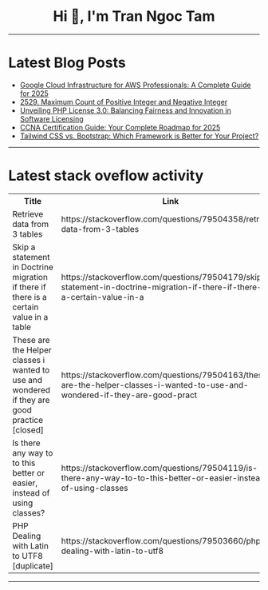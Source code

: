<h1 align="center">Hi 👋, I'm Tran Ngoc Tam</h1>

---

# Latest Blog Posts 
<!-- BLOG-POST-LIST:START -->
- [Google Cloud Infrastructure for AWS Professionals: A Complete Guide for 2025](https://dev.to/rohan_jee_085655230/google-cloud-infrastructure-for-aws-professionals-a-complete-guide-for-2025-8p3)
- [2529. Maximum Count of Positive Integer and Negative Integer](https://dev.to/mdarifulhaque/2529-maximum-count-of-positive-integer-and-negative-integer-2la3)
- [Unveiling PHP License 3.0: Balancing Fairness and Innovation in Software Licensing](https://dev.to/vitalisorenko/unveiling-php-license-30-balancing-fairness-and-innovation-in-software-licensing-4lh8)
- [CCNA Certification Guide: Your Complete Roadmap for 2025](https://dev.to/rohan_jee_085655230/ccna-certification-guide-your-complete-roadmap-for-2025-589g)
- [Tailwind CSS vs. Bootstrap: Which Framework is Better for Your Project?](https://dev.to/ideradevtools/tailwind-css-vs-bootstrap-which-framework-is-better-for-your-project-bh6)
<!-- BLOG-POST-LIST:END -->

---

# Latest stack oveflow activity
<table>
  <tr><th>Title</th><th>Link</th></tr>
  <!-- STACKOVERFLOW:START --><tr><td>Retrieve data from 3 tables</td><td>https://stackoverflow.com/questions/79504358/retrieve-data-from-3-tables</td></tr><tr><td>Skip a statement in Doctrine migration if there if there is a certain value in a table</td><td>https://stackoverflow.com/questions/79504179/skip-a-statement-in-doctrine-migration-if-there-if-there-is-a-certain-value-in-a</td></tr><tr><td>These are the Helper classes i wanted to use and wondered if they are good practice [closed]</td><td>https://stackoverflow.com/questions/79504163/these-are-the-helper-classes-i-wanted-to-use-and-wondered-if-they-are-good-pract</td></tr><tr><td>Is there any way to to this better or easier, instead of using classes?</td><td>https://stackoverflow.com/questions/79504119/is-there-any-way-to-to-this-better-or-easier-instead-of-using-classes</td></tr><tr><td>PHP Dealing with Latin to UTF8 [duplicate]</td><td>https://stackoverflow.com/questions/79503660/php-dealing-with-latin-to-utf8</td></tr><!-- STACKOVERFLOW:END -->
</table>

---


